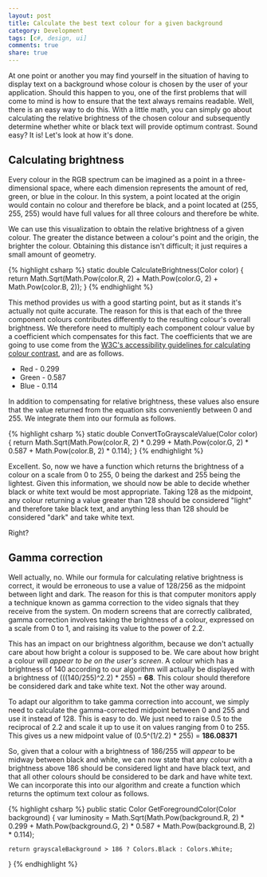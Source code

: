 ```yaml
---
layout: post
title: Calculate the best text colour for a given background
category: Development
tags: [c#, design, ui]
comments: true
share: true
---
```


At one point or another you may find yourself in the situation of having to display text on a background whose colour is chosen by the user of your application. Should this happen to you, one of the first problems that will come to mind is how to ensure that the text always remains readable. Well, there is an easy way to do this. With a little math, you can simply go about calculating the relative brightness of the chosen colour and subsequently determine whether white or black text will provide optimum contrast. Sound easy? It is! Let's look at how it's done.

## Calculating brightness

Every colour in the RGB spectrum can be imagined as a point in a three-dimensional space, where each dimension represents the amount of red, green, or blue in the colour. In this system, a point located at the origin would contain no colour and therefore be black, and a point located at (255, 255, 255) would have full values for all three colours and therefore be white.

We can use this visualization to obtain the relative brightness of a given colour. The greater the distance between a colour's point and the origin, the brighter the colour. Obtaining this distance isn't difficult; it just requires a small amount of geometry.

{% highlight csharp %}
static double CalculateBrightness(Color color)
{
    return Math.Sqrt(Math.Pow(color.R, 2) + Math.Pow(color.G, 2) + Math.Pow(color.B, 2));
}
{% endhighlight %}

This method provides us with a good starting point, but as it stands it's actually not quite accurate. The reason for this is that each of the three component colours contributes differently to the resulting colour's overall brightness. We therefore need to multiply each component colour value by a coefficient which compensates for this fact. The coefficients that we are going to use come from the [W3C's accessibility guidelines for calculating colour contrast](http://www.w3.org/TR/AERT#color-contrast), and are as follows.

+ Red - 0.299
+ Green - 0.587
+ Blue - 0.114

In addition to compensating for relative brightness, these values also ensure that the value returned from the equation sits conveniently between 0 and 255. We integrate them into our formula as follows.

{% highlight csharp %}
static double ConvertToGrayscaleValue(Color color)
{
    return Math.Sqrt(Math.Pow(color.R, 2) * 0.299 +
                     Math.Pow(color.G, 2) * 0.587 +
                     Math.Pow(color.B, 2) * 0.114);
}
{% endhighlight %}

Excellent. So, now we have a function which returns the brightness of a colour on a scale from 0 to 255, 0 being the darkest and 255 being the lightest. Given this information, we should now be able to decide whether black or white text would be most appropriate. Taking 128 as the midpoint, any colour returning a value greater than 128 should be considered "light" and therefore take black text, and anything less than 128 should be considered "dark" and take white text.

Right?

## Gamma correction

Well actually, no. While our formula for calculating relative brightness is correct, it would be erroneous to use a value of 128/256 as the midpoint between light and dark. The reason for this is that computer monitors apply a technique known as gamma correction to the video signals that they receive from the system. On modern screens that are correctly calibrated, gamma correction involves taking the brightness of a colour, expressed on a scale from 0 to 1, and raising its value to the power of 2.2.

This has an impact on our brightness algorithm, because we don't actually care about how bright a colour is supposed to be. We care about how bright a colour will *appear to be on the user's screen*. A colour which has a  brightness of 140 according to our algorithm will actually be displayed with a brightness of (((140/255)^2.2) * 255) = **68**. This colour should therefore be considered dark and take white text. Not the other way around.

To adapt our algorithm to take gamma correction into account, we simply need to calculate the gamma-corrected midpoint between 0 and 255 and use it instead of 128. This is easy to do. We just need to raise 0.5 to the reciprocal of 2.2 and scale it up to use it on values ranging from 0 to 255. This gives us a new midpoint value of (0.5^(1/2.2) * 255) = **186.08371**

So, given that a colour with a brightness of 186/255 will *appear* to be midway between black and white, we can now state that any colour with a brightness above 186 should be considered light and have black text, and that all other colours should be considered to be dark and have white text. We can incorporate this into our algorithm and create a function which returns the optimum text colour as follows.

{% highlight csharp %}
public static Color GetForegroundColor(Color background)
{
    var luminosity = Math.Sqrt(Math.Pow(background.R, 2) * 0.299 +
							   Math.Pow(background.G, 2) * 0.587 +
							   Math.Pow(background.B, 2) * 0.114);

    return grayscaleBackground > 186 ? Colors.Black : Colors.White;
}
{% endhighlight %}